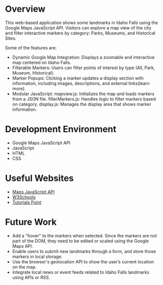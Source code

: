 # Overview

This web-based application shows some landmarks in Idaho Falls using the Google Maps JavaScript API. Visitors can explore a map view of the city and filter interactive markers by category: Parks, Museums, and Historical Sites.

Some of the features are: 
* Dynamic Google Map Integration: Displays a zoomable and interactive map centered on Idaho Falls.
* Filterable Markers: Users can filter points of interest by type (All, Park, Museum, Historical).
* Marker Popups: Clicking a marker updates a display section with information, including images, descriptions, and external links(learn more).
* Modular JavaScript: mapview.js: Initializes the map and loads markers from a JSON file. filterMarkers.js: Handles logic to filter markers based on category. display.js: Manages the display area that shows marker information.

# Development Environment
* Google Maps JavaScript API
* JavaScript
* HTML
* CSS

# Useful Websites
* [Maps JavaScript API](https://developers.google.com/maps/documentation/javascript)
* [W3Schools](https://www.w3schools.com/graphics/google_maps_intro.asp)
* [Tutorials Point](https://www.tutorialspoint.com/google_maps/index.htm)

# Future Work
* Add a "hover" to the markers when selected. Since the markers are not part of the DOM, they need to be edited or scaled using the Google Maps API.
* Enable users to submit new landmarks through a form, and store those markers in local storage.
* Use the browser's geolocation API to show the user’s current location on the map.
* Integrate local news or event feeds related to Idaho Falls landmarks using APIs or RSS.
